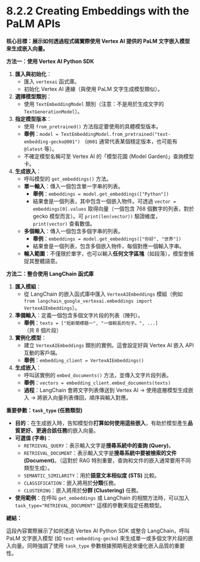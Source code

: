 # 8.2.2 Creating Embeddings with the PaLM APIs

**核心目標：展示如何透過程式碼實際使用 Vertex AI 提供的 PaLM 文字嵌入模型來生成嵌入向量。**

**方法一：使用 Vertex AI Python SDK**

1. **匯入與初始化**：
    - 匯入 `vertexai` 函式庫。
    - 初始化 Vertex AI 連線（與使用 PaLM 文字生成模型類似）。
2. **選擇模型類別**：
    - 使用 `TextEmbeddingModel` 類別（注意：不是用於生成文字的 `TextGenerationModel`）。
3. **指定模型版本**：
    - 使用 `from_pretrained()` 方法指定要使用的具體模型版本。
    - **舉例**：`model = TextEmbeddingModel.from_pretrained("text-embedding-gecko@001")` （`@001` 通常代表某個穩定版本，也可能有 `@latest` 等）。
    - 不確定模型名稱可至 Vertex AI 的「模型花園 (Model Garden)」查詢模型卡。
4. **生成嵌入**：
    - 呼叫模型的 `get_embeddings()` 方法。
    - **單一輸入**：傳入一個包含單一字串的列表。
        - **舉例**：`embeddings = model.get_embeddings(["Python"])`
        - 結果會是一個列表，其中包含一個嵌入物件。可透過 `vector = embeddings[0].values` 取得向量（一個包含 768 個數字的列表，對於 gecko 模型而言）。可 `print(len(vector))` 驗證維度，`print(vector)` 查看數值。
    - **多個輸入**：傳入一個包含多個字串的列表。
        - **舉例**：`embeddings = model.get_embeddings(["你好", "世界"])`
        - 結果會是一個列表，包含多個嵌入物件，每個對應一個輸入字串。
    - **輸入範圍**：不僅限於單字，也可以輸入**任何文字區塊**（如段落），模型會捕捉其整體語意。

**方法二：整合使用 LangChain 函式庫**

1. **匯入模組**：
    - 從 LangChain 的嵌入函式庫中匯入 `VertexAIEmbeddings` 模組（例如 `from langchain_google_vertexai.embeddings import VertexAIEmbeddings`）。
2. **準備輸入**：定義一個包含多個文字片段的列表（陣列）。
    - **舉例**：`texts = ["短新聞標題一", "一個較長的句子。", ...]` （共 8 個片段）
3. **實例化模型**：
    - 建立 `VertexAIEmbeddings` 類別的實例。這會設定好與 Vertex AI 嵌入 API 互動的客戶端。
    - **舉例**：`embedding_client = VertexAIEmbeddings()`
4. **生成嵌入**：
    - 呼叫該實例的 `embed_documents()` 方法，並傳入文字片段列表。
    - **舉例**：`vectors = embedding_client.embed_documents(texts)`
    - **過程**：LangChain 會將文字列表傳送到 Vertex AI -> 使用底層模型生成嵌入 -> 將嵌入向量列表傳回，順序與輸入對應。

**重要參數：`task_type` (任務類型)**

- **目的**：在生成嵌入時，告知模型你**打算如何使用這些嵌入**，有助於模型產生**品質更好、更適合該任務**的嵌入向量。
- **可選值 (字串)**：
    - `RETRIEVAL_QUERY`：表示輸入文字是**搜尋系統中的查詢 (Query)**。
    - `RETRIEVAL_DOCUMENT`：表示輸入文字是**搜尋系統中要被檢索的文件 (Document)**。（這對於 RAG 特別重要，查詢和文件的嵌入通常要用不同類型生成）。
    - `SEMANTIC_SIMILARITY`：用於**語意文本相似度 (STS)** 比較。
    - `CLASSIFICATION`：嵌入將用於**分類**任務。
    - `CLUSTERING`：嵌入將用於**分群 (Clustering)** 任務。
- **使用範例**：在呼叫 `get_embeddings` 或 LangChain 的相關方法時，可以加入 `task_type="RETRIEVAL_DOCUMENT"` 這樣的參數來指定任務類型。

**總結：**

這段內容實際展示了如何透過 Vertex AI Python SDK 或整合 LangChain，呼叫 PaLM 文字嵌入模型 (如 `text-embedding-gecko`) 來生成單一或多個文字片段的嵌入向量。同時強調了使用 `task_type` 參數根據預期用途來優化嵌入品質的重要性。